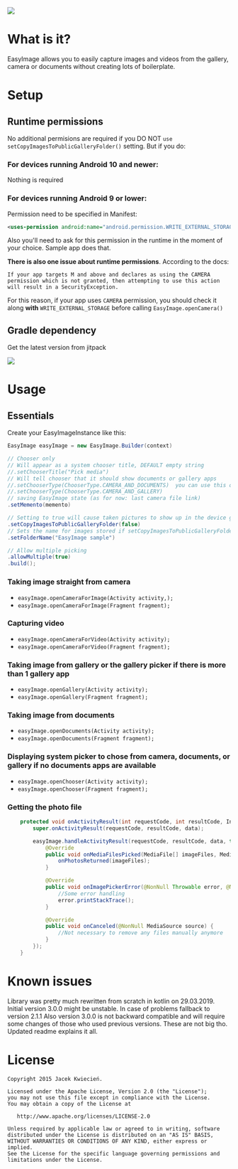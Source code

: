 [![](https://jitpack.io/v/kntntn/EasyImage.svg)](https://jitpack.io/#kntntn/EasyImage)
# What is it?
EasyImage allows you to easily capture images and videos from the gallery, camera or documents without creating lots of boilerplate.

# Setup

## Runtime permissions
No additional permisions are required if you DO NOT `use setCopyImagesToPublicGalleryFolder()` setting. But if you do:

### For devices running Android 10 and newer:
Nothing is required

### For devices running Android 9 or lower:
Permission need to be specified in Manifest:
```xml
<uses-permission android:name="android.permission.WRITE_EXTERNAL_STORAGE" />
```

Also you'll need to ask for this permission in the runtime in the moment of your choice. Sample app does that.

**There is also one issue about runtime permissions**. According to the docs: 

    If your app targets M and above and declares as using the CAMERA permission which is not granted, then attempting to use this action will result in a SecurityException.

For this reason, if your app uses `CAMERA` permission, you should check it along **with** `WRITE_EXTERNAL_STORAGE` before calling `EasyImage.openCamera()`

## Gradle dependency
Get the latest version from jitpack

[![](https://jitpack.io/v/jkwiecien/EasyImage.svg)](https://jitpack.io/#jkwiecien/EasyImage)

# Usage
## Essentials

Create your EasyImageInstance like this:
```java
EasyImage easyImage = new EasyImage.Builder(context)

// Chooser only
// Will appear as a system chooser title, DEFAULT empty string
//.setChooserTitle("Pick media")
// Will tell chooser that it should show documents or gallery apps
//.setChooserType(ChooserType.CAMERA_AND_DOCUMENTS)  you can use this or the one below
//.setChooserType(ChooserType.CAMERA_AND_GALLERY)
// saving EasyImage state (as for now: last camera file link)
.setMemento(memento)

// Setting to true will cause taken pictures to show up in the device gallery, DEFAULT false
.setCopyImagesToPublicGalleryFolder(false)
// Sets the name for images stored if setCopyImagesToPublicGalleryFolder = true
.setFolderName("EasyImage sample")

// Allow multiple picking
.allowMultiple(true)
.build();
```

### Taking image straight from camera
- `easyImage.openCameraForImage(Activity activity,);`
- `easyImage.openCameraForImage(Fragment fragment);`

### Capturing video
- `easyImage.openCameraForVideo(Activity activity);`
- `easyImage.openCameraForVideo(Fragment fragment);`

### Taking image from gallery or the gallery picker if there is more than 1 gallery app
- `easyImage.openGallery(Activity activity);`
- `easyImage.openGallery(Fragment fragment);`

### Taking image from documents
- `easyImage.openDocuments(Activity activity);`
- `easyImage.openDocuments(Fragment fragment);`

### Displaying system picker to chose from camera, documents, or gallery if no documents apps are available
- `easyImage.openChooser(Activity activity);`
- `easyImage.openChooser(Fragment fragment);`

### Getting the photo file

```java
    protected void onActivityResult(int requestCode, int resultCode, Intent data) {
        super.onActivityResult(requestCode, resultCode, data);

        easyImage.handleActivityResult(requestCode, resultCode, data, this, new DefaultCallback() {
            @Override
            public void onMediaFilesPicked(MediaFile[] imageFiles, MediaSource source) {
                onPhotosReturned(imageFiles);
            }

            @Override
            public void onImagePickerError(@NonNull Throwable error, @NonNull MediaSource source) {
                //Some error handling
                error.printStackTrace();
            }

            @Override
            public void onCanceled(@NonNull MediaSource source) {
                //Not necessary to remove any files manually anymore
            }
        });
    }
```

# Known issues
Library was pretty much rewritten from scratch in kotlin on 29.03.2019. Initial version 3.0.0 might be unstable. In case of problems fallback to version 2.1.1
Also version 3.0.0 is not backward compatible and will require some changes of those who used previous versions. These are not big tho. Updated readme explains it all.

# License

    Copyright 2015 Jacek Kwiecień.

    Licensed under the Apache License, Version 2.0 (the "License");
    you may not use this file except in compliance with the License.
    You may obtain a copy of the License at

       http://www.apache.org/licenses/LICENSE-2.0

    Unless required by applicable law or agreed to in writing, software
    distributed under the License is distributed on an "AS IS" BASIS,
    WITHOUT WARRANTIES OR CONDITIONS OF ANY KIND, either express or implied.
    See the License for the specific language governing permissions and
    limitations under the License.
